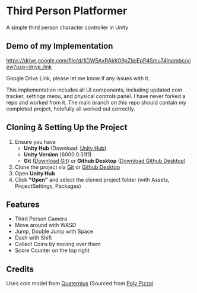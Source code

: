 # Third Person Platformer

A simple third person character controller in Unity

## Demo of my Implementation

https://drive.google.com/file/d/1lDW5AxRAkK09pZIpjEpP4Smu74Inambc/view?usp=drive_link

Google Drive Link, please let me know if any issues with it. 


This implementation includes all UI components, including updated coin tracker, settings menu, and physical controls panel. I have never forked a repo and worked from it. The main branch on this repo should contain my completed project, holefully all worked out correctly.


## Cloning & Setting Up the Project

1. Ensure you have
	- **Unity Hub** (Download: [Unity Hub](https://unity.com/download))
	- **Unity Version** (6000.0.31f1)
	- **Git** ([Download Git](https://git-scm.com/)) or **Github Desktop** ([Download Github Desktop](https://desktop.github.com/download/))
2. Clone the project via [Git](https://docs.github.com/en/repositories/creating-and-managing-repositories/cloning-a-repository?tool=cli) or [Github Desktop](https://docs.github.com/en/repositories/creating-and-managing-repositories/cloning-a-repository?tool=desktop)
3. Open **Unity Hub**
4. Click **"Open"** and select the cloned project folder (with Assets, ProjectSettings, Packages)

## Features

- Third Person Camera
- Move around with WASD
- Jump, Double Jump with Space
- Dash with Shift
- Collect Coins by moving over them
- Score Counter on the top right

## Credits

Uses coin model from [Quaternius](https://quaternius.com/) (Sourced from [Poly Pizza](https://poly.pizza/m/QHZtj94fvh))



